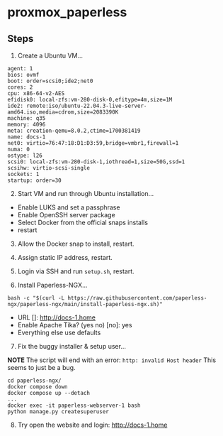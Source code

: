 # proxmox_paperless


## Steps

1. Create a Ubuntu VM...

```text
agent: 1
bios: ovmf
boot: order=scsi0;ide2;net0
cores: 2
cpu: x86-64-v2-AES
efidisk0: local-zfs:vm-280-disk-0,efitype=4m,size=1M
ide2: remote:iso/ubuntu-22.04.3-live-server-amd64.iso,media=cdrom,size=2083390K
machine: q35
memory: 4096
meta: creation-qemu=8.0.2,ctime=1700381419
name: docs-1
net0: virtio=76:47:18:D1:D3:59,bridge=vmbr1,firewall=1
numa: 0
ostype: l26
scsi0: local-zfs:vm-280-disk-1,iothread=1,size=50G,ssd=1
scsihw: virtio-scsi-single
sockets: 1
startup: order=30
```

2. Start VM and run through Ubuntu installation...

- Enable LUKS and set a passphrase
- Enable OpenSSH server package
- Select Docker from the official snaps installs
- restart

3. Allow the Docker snap to install, restart.

4. Assign static IP address, restart.

5. Login via SSH and run `setup.sh`, restart.

6. Install Paperless-NGX...

```shell
bash -c "$(curl -L https://raw.githubusercontent.com/paperless-ngx/paperless-ngx/main/install-paperless-ngx.sh)"
```
- URL []: http://docs-1.home
- Enable Apache Tika? (yes no) [no]: yes
- Everything else use defaults

7. Fix the buggy installer & setup user...

**NOTE** The script will end with an error: `http: invalid Host header`
         This seems to just be a bug.

```shell
cd paperless-ngx/
docker compose down
docker compose up --detach
...
docker exec -it paperless-webserver-1 bash
python manage.py createsuperuser
```

8. Try open the website and login: http://docs-1.home
